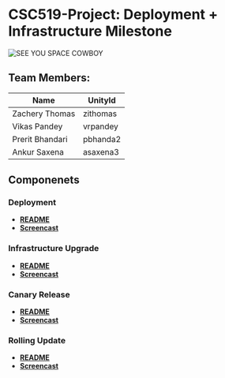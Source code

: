 # CSC519-Project: Deployment + Infrastructure Milestone


![SEE YOU SPACE COWBOY](https://img.youtube.com/vi/yg7V67ptg18/0.jpg)

## Team Members:
| Name | UnityId |
|---------------------|-------|
| Zachery Thomas | zithomas |
| Vikas Pandey | vrpandey |
| Prerit Bhandari | pbhanda2 |
| Ankur Saxena | asaxena3 |

## Componenets

### Deployment
+ **[README](./Deployment)**
+ **[Screencast]()**

### Infrastructure Upgrade
+ **[README](./Infrastructure)**
+ **[Screencast]()**

### Canary Release
+ **[README]()**
+ **[Screencast]()**

### Rolling Update
+ **[README](./Rolling-Update)**
+ **[Screencast]()**
